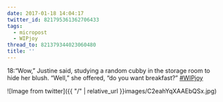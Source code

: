 ```yaml
---
date: 2017-01-18 14:04:17
twitter_id: 821795361362706433
tags:
  - micropost
  - WIPjoy
thread_to: 821379344023060480
title: ''
---
```


18:“Wow,” Justine said, studying a random cubby in the storage room to hide her blush. “Well,” she offered, “do you want breakfast?” [#WIPjoy](https://twitter.com/hashtag/WIPjoy)

![Image from twitter]({{ "/" | relative_url  }}images/C2eahYqXAAEbQSx.jpg)
